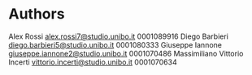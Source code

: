 # Authors

Alex Rossi alex.rossi7@studio.unibo.it 0001089916
Diego Barbieri diego.barbieri5@studio.unibo.it 0001080333
Giuseppe Iannone giuseppe.iannone2@studio.unibo.it 0001070486
Massimiliano Vittorio Incerti vittorio.incerti@studio.unibo.it 0001070634

